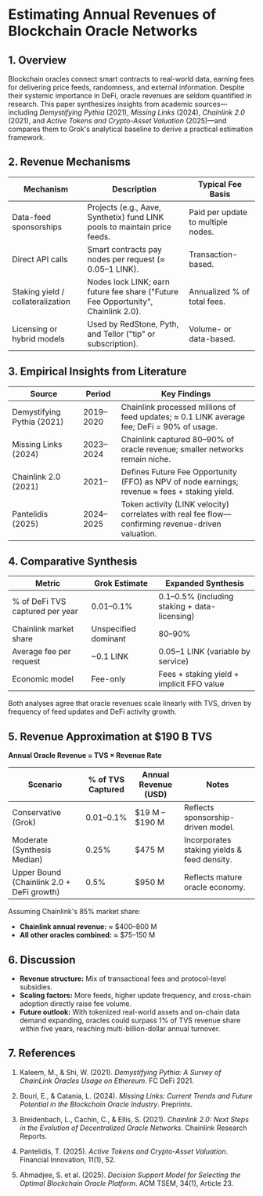 # Estimating Annual Revenues of Blockchain Oracle Networks

## 1. Overview

Blockchain oracles connect smart contracts to real-world data, earning fees for delivering price feeds, randomness, and external information. Despite their systemic importance in DeFi, oracle revenues are seldom quantified in research. This paper synthesizes insights from academic sources—including *Demystifying Pythia* (2021), *Missing Links* (2024), *Chainlink 2.0* (2021), and *Active Tokens and Crypto-Asset Valuation* (2025)—and compares them to Grok's analytical baseline to derive a practical estimation framework.

## 2. Revenue Mechanisms

| Mechanism | Description | Typical Fee Basis |
|-----------|-------------|-------------------|
| Data-feed sponsorships | Projects (e.g., Aave, Synthetix) fund LINK pools to maintain price feeds. | Paid per update to multiple nodes. |
| Direct API calls | Smart contracts pay nodes per request (≈ 0.05–1 LINK). | Transaction-based. |
| Staking yield / collateralization | Nodes lock LINK; earn future fee share ("Future Fee Opportunity", Chainlink 2.0). | Annualized % of total fees. |
| Licensing or hybrid models | Used by RedStone, Pyth, and Tellor ("tip" or subscription). | Volume- or data-based. |

## 3. Empirical Insights from Literature

| Source | Period | Key Findings |
|--------|--------|--------------|
| Demystifying Pythia (2021) | 2019–2020 | Chainlink processed millions of feed updates; ≈ 0.1 LINK average fee; DeFi = 90% of usage. |
| Missing Links (2024) | 2023–2024 | Chainlink captured 80–90% of oracle revenue; smaller networks remain niche. |
| Chainlink 2.0 (2021) | 2021– | Defines Future Fee Opportunity (FFO) as NPV of node earnings; revenue ≈ fees + staking yield. |
| Pantelidis (2025) | 2024–2025 | Token activity (LINK velocity) correlates with real fee flow—confirming revenue-driven valuation. |

## 4. Comparative Synthesis

| Metric | Grok Estimate | Expanded Synthesis |
|--------|---------------|-------------------|
| % of DeFi TVS captured per year | 0.01–0.1% | 0.1–0.5% (including staking + data-licensing) |
| Chainlink market share | Unspecified dominant | 80–90% |
| Average fee per request | ~0.1 LINK | 0.05–1 LINK (variable by service) |
| Economic model | Fee-only | Fees + staking yield + implicit FFO value |

Both analyses agree that oracle revenues scale linearly with TVS, driven by frequency of feed updates and DeFi activity growth.

## 5. Revenue Approximation at $190 B TVS

**Annual Oracle Revenue = TVS × Revenue Rate**

| Scenario | % of TVS Captured | Annual Revenue (USD) | Notes |
|----------|------------------|---------------------|--------|
| Conservative (Grok) | 0.01–0.1% | $19 M – $190 M | Reflects sponsorship-driven model. |
| Moderate (Synthesis Median) | 0.25% | $475 M | Incorporates staking yields & feed density. |
| Upper Bound (Chainlink 2.0 + DeFi growth) | 0.5% | $950 M | Reflects mature oracle economy. |

Assuming Chainlink's 85% market share:

- **Chainlink annual revenue:** ≈ $400–800 M
- **All other oracles combined:** ≈ $75–150 M

## 6. Discussion

- **Revenue structure:** Mix of transactional fees and protocol-level subsidies.
- **Scaling factors:** More feeds, higher update frequency, and cross-chain adoption directly raise fee volume.
- **Future outlook:** With tokenized real-world assets and on-chain data demand expanding, oracles could surpass 1% of TVS revenue share within five years, reaching multi-billion-dollar annual turnover.

## 7. References

1. Kaleem, M., & Shi, W. (2021). *Demystifying Pythia: A Survey of ChainLink Oracles Usage on Ethereum*. FC DeFi 2021.

2. Bouri, E., & Catania, L. (2024). *Missing Links: Current Trends and Future Potential in the Blockchain Oracle Industry*. Preprints.

3. Breidenbach, L., Cachin, C., & Ellis, S. (2021). *Chainlink 2.0: Next Steps in the Evolution of Decentralized Oracle Networks*. Chainlink Research Reports.

4. Pantelidis, T. (2025). *Active Tokens and Crypto-Asset Valuation*. Financial Innovation, 11(1), 52.

5. Ahmadjee, S. et al. (2025). *Decision Support Model for Selecting the Optimal Blockchain Oracle Platform*. ACM TSEM, 34(1), Article 23.
